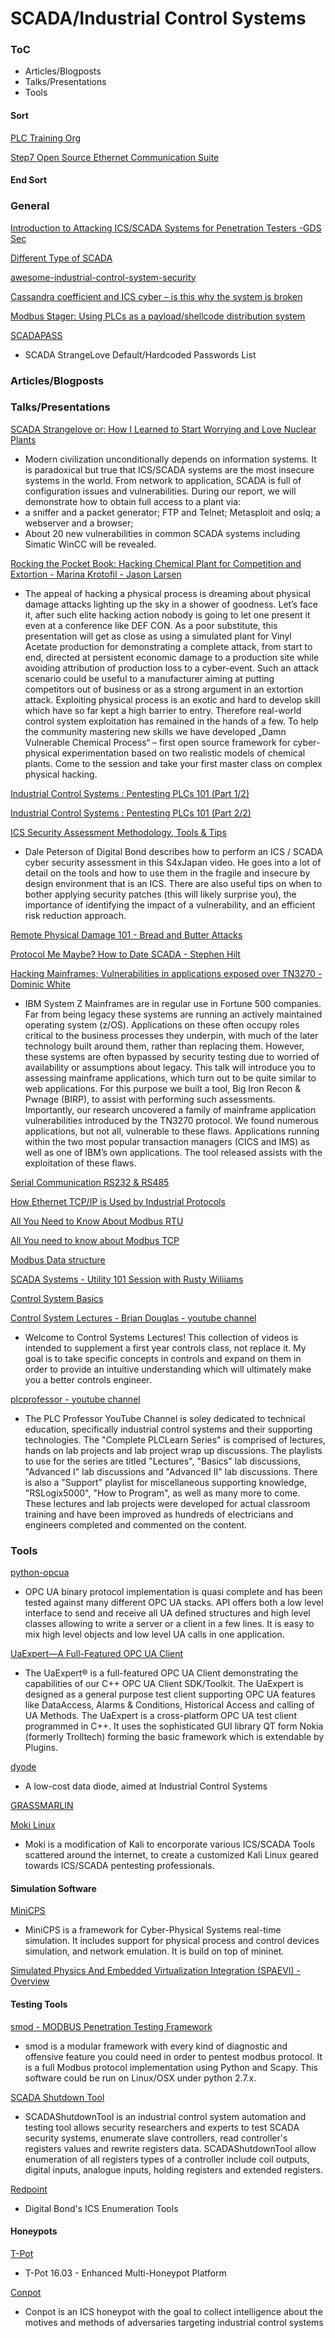 # SCADA/Industrial Control Systems




### ToC

* Articles/Blogposts
* Talks/Presentations
* Tools


#### Sort
[PLC Training Org](http://plc-training.org/plc-network-to-hmi-scada.html)

[Step7 Open Source Ethernet Communication Suite](http://snap7.sourceforge.net/)
#### End Sort


### General

[Introduction to Attacking ICS/SCADA Systems for Penetration Testers -GDS Sec](http://blog.gdssecurity.com/labs/2017/5/17/introduction-to-attacking-icsscada-systems-for-penetration-t.html)

[Different Type of SCADA](http://scadastrangelove.blogspot.com/2014/10/different-type-of-scada.html)

[awesome-industrial-control-system-security](https://github.com/hslatman/awesome-industrial-control-system-security)

[Cassandra coefficient and ICS cyber – is this why the system is broken](http://www.controlglobal.com/blogs/unfettered/cassandra-coefficient-and-ics-cyber-is-this-why-the-system-is-broken/)

[Modbus Stager: Using PLCs as a payload/shellcode distribution system](http://www.shelliscoming.com/2016/12/modbus-stager-using-plcs-as.html)

[SCADAPASS](https://github.com/scadastrangelove/SCADAPASS)
* SCADA StrangeLove Default/Hardcoded Passwords List 



### Articles/Blogposts





### Talks/Presentations

[SCADA Strangelove or: How I Learned to Start Worrying and Love Nuclear Plants](https://www.youtube.com/watch?v=o2r7jbwTv6w)
* Modern civilization unconditionally depends on information systems. It is paradoxical but true that ICS/SCADA systems are the most insecure systems in the world. From network to application, SCADA is full of configuration issues and vulnerabilities. During our report, we will demonstrate how to obtain full access to a plant via:
* a sniffer and a packet generator; FTP and Telnet; Metasploit and oslq; a webserver and a browser; 
* About 20 new vulnerabilities in common SCADA systems including Simatic WinCC will be revealed.

[Rocking the Pocket Book: Hacking Chemical Plant for Competition and Extortion - Marina Krotofil - Jason Larsen](https://www.youtube.com/watch?v=AL8L76n0Q9w)
* The appeal of hacking a physical process is dreaming about physical damage attacks lighting up the sky in a shower of goodness. Let’s face it, after such elite hacking action nobody is going to let one present it even at a conference like DEF CON. As a poor substitute, this presentation will get as close as using a simulated plant for Vinyl Acetate production for demonstrating a complete attack, from start to end, directed at persistent economic damage to a production site while avoiding attribution of production loss to a cyber-event. Such an attack scenario could be useful to a manufacturer aiming at putting competitors out of business or as a strong argument in an extortion attack. Exploiting physical process is an exotic and hard to develop skill which have so far kept a high barrier to entry. Therefore real-world control system exploitation has remained in the hands of a few. To help the community mastering new skills we have developed „Damn Vulnerable Chemical Process“ – first open source framework for cyber-physical experimentation based on two realistic models of chemical plants. Come to the session and take your first master class on complex physical hacking.

[Industrial Control Systems : Pentesting PLCs 101 (Part 1/2)](https://www.youtube.com/watch?v=iGwm6-lyn2Y)

[Industrial Control Systems : Pentesting PLCs 101 (Part 2/2)](https://www.youtube.com/watch?v=rP_Jys1_OJk)

[ICS Security Assessment Methodology, Tools & Tips](https://www.youtube.com/watch?v=0WoA9SYLDoM)
* Dale Peterson of Digital Bond describes how to perform an ICS / SCADA cyber security assessment in this S4xJapan video.  He goes into a lot of detail on the tools and how to use them in the fragile and insecure by design environment that is an ICS.  There are also useful tips on when to bother applying security patches (this will likely surprise you), the importance of identifying the impact of a vulnerability, and an efficient risk reduction approach.

[Remote Physical Damage 101 - Bread and Butter Attacks](https://www.blackhat.com/docs/us-15/materials/us-15-Larsen-Remote-Physical-Damage-101-Bread-And-Butter-Attacks.pdf)

[Protocol Me Maybe? How to Date SCADA - Stephen Hilt](http://www.irongeek.com/i.php?page=videos/derbycon4/t124-protocol-me-maybe-how-to-date-scada-stephen-hilt)

[Hacking Mainframes; Vulnerabilities in applications exposed over TN3270 - Dominic White](http://www.irongeek.com/i.php?page=videos/derbycon4/t217-hacking-mainframes-vulnerabilities-in-applications-exposed-over-tn3270-dominic-white)
* IBM System Z Mainframes are in regular use in Fortune 500 companies. Far from being legacy these systems are running an actively maintained operating system (z/OS). Applications on these often occupy roles critical to the business processes they underpin, with much of the later technology built around them, rather than replacing them. However, these systems are often bypassed by security testing due to worried of availability or assumptions about legacy. This talk will introduce you to assessing mainframe applications, which turn out to be quite similar to web applications. For this purpose we built a tool, Big Iron Recon & Pwnage (BIRP), to assist with performing such assessments. Importantly, our research uncovered a family of mainframe application vulnerabilities introduced by the TN3270 protocol. We found numerous applications, but not all, vulnerable to these flaws. Applications running within the two most popular transaction managers (CICS and IMS) as well as one of IBM’s own applications. The tool released assists with the exploitation of these flaws.

[Serial Communication RS232 & RS485](https://www.youtube.com/watch?v=2DQdEHvnqvI)

[How Ethernet TCP/IP is Used by Industrial Protocols](https://www.youtube.com/watch?v=DL_zIjhCEpU)

[All You Need to Know About Modbus RTU](https://www.youtube.com/watch?v=OvRD2UvrHjE)

[All You need to know about Modbus TCP](https://www.youtube.com/watch?v=E1nsgukeKKA)

[Modbus Data structure](https://www.youtube.com/watch?v=8FYFai21JPA)

[SCADA Systems - Utility 101 Session with Rusty Wiliiams](https://www.youtube.com/watch?v=vv2CoTiaWPI)

[Control System Basics](https://www.youtube.com/watch?v=VQLRVjEFRGI)

[Control System Lectures - Brian Douglas - youtube channel](https://www.youtube.com/user/ControlLectures/about)
* Welcome to Control Systems Lectures!  This collection of videos is intended to supplement a first year controls class, not replace it.  My goal is to take specific concepts in controls and expand on them in order to provide an intuitive understanding which will ultimately make you a better controls engineer.  

[plcprofessor - youtube channel](https://www.youtube.com/user/plcprofessor)
*  The PLC Professor YouTube Channel is soley dedicated to technical education, specifically industrial control systems and their supporting technologies. The "Complete PLCLearn Series" is comprised of lectures, hands on lab projects and lab project wrap up discussions. The playlists to use for the series are titled "Lectures", "Basics" lab discussions, "Advanced I" lab discussions and "Advanced II" lab discussions. There is also a "Support" playlist for miscellaneous supporting knowledge, "RSLogix5000", "How to Program", as well as many more to come. These lectures and lab projects were developed for actual classroom training and have been improved as hundreds of electricians and engineers completed and commented on the content. 






### Tools
[python-opcua](https://github.com/FreeOpcUa/python-opcua/blob/master/README.md)
* OPC UA binary protocol implementation is quasi complete and has been tested against many different OPC UA stacks. API offers both a low level interface to send and receive all UA defined structures and high level classes allowing to write a server or a client in a few lines. It is easy to mix high level objects and low level UA calls in one application.

[UaExpert—A Full-Featured OPC UA Client](https://www.unified-automation.com/products/development-tools/uaexpert.html)
* The UaExpert® is a full-featured OPC UA Client demonstrating the capabilities of our C++ OPC UA Client SDK/Toolkit. The UaExpert is designed as a general purpose test client supporting OPC UA features like DataAccess, Alarms & Conditions, Historical Access and calling of UA Methods. The UaExpert is a cross-platform OPC UA test client programmed in C++. It uses the sophisticated GUI library QT form Nokia (formerly Trolltech) forming the basic framework which is extendable by Plugins.

[dyode](https://github.com/arnaudsoullie/dyode)
* A low-cost data diode, aimed at Industrial Control Systems

[GRASSMARLIN](https://github.com/iadgov/GRASSMARLIN)

[Moki Linux](https://github.com/moki-ics/moki)
* Moki is a modification of Kali to encorporate various ICS/SCADA Tools scattered around the internet, to create a customized Kali Linux geared towards ICS/SCADA pentesting professionals.


#### Simulation Software

[MiniCPS](https://github.com/scy-phy/minicps)
* MiniCPS is a framework for Cyber-Physical Systems real-time simulation. It includes support for physical process and control devices simulation, and network emulation. It is build on top of mininet.

[Simulated Physics And Embedded Virtualization Integration (SPAEVI) - Overview](http://www.spaevi.org/p/the-simulated-physics-and-embedded.html)

#### Testing Tools


[smod - MODBUS Penetration Testing Framework](https://github.com/enddo/smod)
* smod is a modular framework with every kind of diagnostic and offensive feature you could need in order to pentest modbus protocol. It is a full Modbus protocol implementation using Python and Scapy. This software could be run on Linux/OSX under python 2.7.x.

[SCADA Shutdown Tool](https://github.com/0xICF/SCADAShutdownTool)
* SCADAShutdownTool is an industrial control system automation and testing tool allows security researchers and experts to test SCADA security systems, enumerate slave controllers, read controller's registers values and rewrite registers data. SCADAShutdownTool allow enumeration of all registers types of a controller include coil outputs, digital inputs, analogue inputs, holding registers and extended registers.

[Redpoint](https://github.com/digitalbond/Redpoint)
* Digital Bond's ICS Enumeration Tools

#### Honeypots

[T-Pot](https://dtag-dev-sec.github.io/mediator/feature/2016/03/11/t-pot-16.03.html)
* T-Pot 16.03 - Enhanced Multi-Honeypot Platform

[Conpot](https://github.com/mushorg/conpot)
* Conpot is an ICS honeypot with the goal to collect intelligence about the motives and methods of adversaries targeting industrial control systems